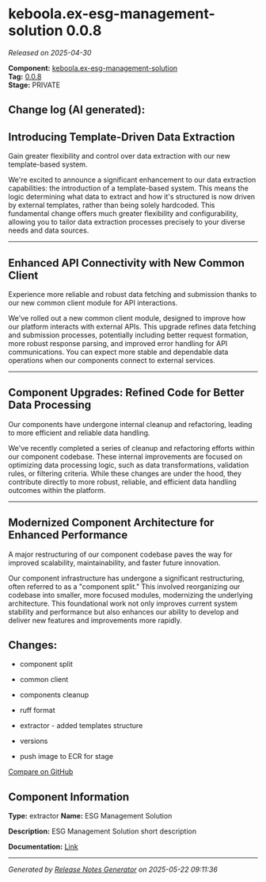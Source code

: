 #  keboola.ex-esg-management-solution 0.0.8

_Released on 2025-04-30_

**Component:** [keboola.ex-esg-management-solution](https://github.com/keboola/component-esg)  
**Tag:** [0.0.8](https://github.com/keboola/component-esg/releases/tag/0.0.8)  
**Stage:** PRIVATE


## Change log (AI generated):
## Introducing Template-Driven Data Extraction
Gain greater flexibility and control over data extraction with our new template-based system.

We're excited to announce a significant enhancement to our data extraction capabilities: the introduction of a template-based system. This means the logic determining what data to extract and how it's structured is now driven by external templates, rather than being solely hardcoded.
This fundamental change offers much greater flexibility and configurability, allowing you to tailor data extraction processes precisely to your diverse needs and data sources.

---
## Enhanced API Connectivity with New Common Client
Experience more reliable and robust data fetching and submission thanks to our new common client module for API interactions.

We've rolled out a new common client module, designed to improve how our platform interacts with external APIs. This upgrade refines data fetching and submission processes, potentially including better request formation, more robust response parsing, and improved error handling for API communications.
You can expect more stable and dependable data operations when our components connect to external services.

---
## Component Upgrades: Refined Code for Better Data Processing
Our components have undergone internal cleanup and refactoring, leading to more efficient and reliable data handling.

We've recently completed a series of cleanup and refactoring efforts within our component codebase. These internal improvements are focused on optimizing data processing logic, such as data transformations, validation rules, or filtering criteria.
While these changes are under the hood, they contribute directly to more robust, reliable, and efficient data handling outcomes within the platform.

---
## Modernized Component Architecture for Enhanced Performance
A major restructuring of our component codebase paves the way for improved scalability, maintainability, and faster future innovation.

Our component infrastructure has undergone a significant restructuring, often referred to as a "component split." This involved reorganizing our codebase into smaller, more focused modules, modernizing the underlying architecture.
This foundational work not only improves current system stability and performance but also enhances our ability to develop and deliver new features and improvements more rapidly.



## Changes:



- component split 




- common client 




- components cleanup 




- ruff format 




- extractor - added templates structure 




- versions 




- push image to ECR for stage 



[Compare on GitHub](https://github.com/keboola/component-esg/compare/0.0.7...0.0.8)



## Component Information
**Type:** extractor
**Name:** ESG Management Solution

**Description:** ESG Management Solution short description


**Documentation:** [Link](https://github.com/keboola/component-esg/blob/master/README.md)



---
_Generated by [Release Notes Generator](https://github.com/keboola/release-notes-generator)
on 2025-05-22 09:11:36_